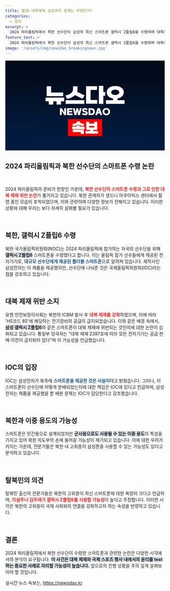 ```yaml
---
title: 갤Z6 대북제재 삼성과의 관계는 무엇인가?
categories:
  - 정치
excerpt: >
  2024 파리올림픽에서 북한 선수단이 삼성의 최신 스마트폰 갤럭시 Z플립6을 수령하며 대북제재 위반 논란이 불거졌다. IOC는 이 문제에 대한 책임을 강조하고, 북한이 군사적으로 이를 이용할 가능성도 제기되고 있다. 클릭해 자세히 알아보세요!
feature_text: >
  2024 파리올림픽에서 북한 선수단이 삼성의 최신 스마트폰 갤럭시 Z플립6을 수령하며 대북제재 위반 논란이 불거졌다. IOC는 이 문제에 대한 책임을 강조하고, 북한이 군사적으로 이를 이용할 가능성도 제기되고 있다. 클릭해 자세히 알아보세요!
image: '/assets/img/newsdao_breakingnews.jpg'
---
```


<p><img src="/assets/img/newsdao_breakingnews.jpg" alt="bookingtag 속보" /></p>

<h2 data-ke-size="size26">2024 파리올림픽과 북한 선수단의 스마트폰 수령 논란</h2>

<p data-ke-size="size16">&nbsp;</p>

<p>2024 파리올림픽의 준비가 한창인 가운데, <b><span style="color: #ee2323;">북한 선수단의 스마트폰 수령과 그로 인한 대북 제재 위반 논란</span></b>가 불거지고 있습니다. 북한 관계자가 생드니 아쿠아틱스 센터에서 촬영 중인 모습이 포착되었으며, 이와 관련하여 다양한 정보가 전해지고 있습니다. 이러한 상황에 대해 우리는 보다 자세히 살펴볼 필요가 있습니다.</p>

<p data-ke-size="size16">&nbsp;</p>

<h2 data-ke-size="size26">북한, 갤럭시 Z플립6 수령</h2>

<p>북한 국가올림픽위원회(NOC)는 2024 파리올림픽에 참가하는 자국의 선수단을 위해 <b><span style="background-color: #21538527;">갤럭시 Z플립6</span></b> 스마트폰을 수령했다고 합니다. 이는 올림픽 참가 선수들에게 제공된 전자기기로, <b><span style="color: #1a5490;">대규모 선수단에게 제공된 폴더블 스마트폰</span></b>으로 알려져 있습니다. 제작사인 삼성전자는 이 제품을 제공했지만, 선수단에 나눠준 것은 국제올림픽위원회(IOC)라는 점을 강조하고 있습니다.</p>

<p data-ke-size="size16">&nbsp;</p>

<h2 data-ke-size="size26">대북 제재 위반 소지</h2>

<p>유엔 안전보장이사회는 북한의 ICBM 발사 후 <b><span style="color: #ee2323;">대북 제재를 강화</span></b>하였으며, 이에 따라 'HS코드 85'에 해당하는 전기장비의 공급이 금지되었습니다. 이와 같은 배경 속에서, <b><span style="background-color: #21538527;">삼성 갤럭시 Z플립6</span></b>와 같은 스마트폰이 대북 제재에 위반되는 것인지에 대한 논란이 심화되고 있습니다. 통일부 당국자는 "대북 제재 2397호에 따라 모든 전자기기는 공급·판매·이전이 금지되어 있다"며 이 가능성을 언급했습니다.</p>

<p data-ke-size="size16">&nbsp;</p>

<h2 data-ke-size="size26">IOC의 입장</h2>

<p>IOC는 삼성전자가 북측에 <b><span style="color: #1a5490;">스마트폰을 제공한 것은 사실이다</span></b>고 밝혔습니다. 그러나, 이 스마트폰이 선수단에 어떻게 분배되었는지에 대한 책임은 IOC에 있다고 언급하며, 삼성전자는 제품을 제공했을 뿐 배분 문제는 IOC가 담당한다고 강조했습니다.</p>

<p data-ke-size="size16">&nbsp;</p>

<h2 data-ke-size="size26">북한과 이중 용도의 가능성</h2>

<p>스마트폰은 민간용으로 설계되었지만 <b><span style="background-color: #21538527;">군사용으로도 사용될 수 있는 이중 용도</span></b>의 특성을 가지고 있어 북한 지도부의 손에 들어갈 가능성이 제기되고 있습니다. 이에 대한 우려가 커지는 가운데, 전문가들은 북한 내 고위층이 삼성폰을 사용할 수 있는 가능성도 있다고 분석하고 있습니다.</p>

<p data-ke-size="size16">&nbsp;</p>

<h2 data-ke-size="size26">탈북민의 의견</h2>

<p>탈북민 출신의 전문가들은 북한의 고위층이 최신 스마트폰에 대한 욕망이 크다고 언급하며, <b><span style="color: #ee2323;">이설주나 김주애가 갤럭시 Z플립6를 사용할 가능성</span></b>이 높다고 주장합니다. 이러한 시각은 북한의 고위층이 국제 사회와의 연결을 강화하고자 하는 속성을 반영하고 있습니다.</p>

<p data-ke-size="size16">&nbsp;</p>

<h2 data-ke-size="size26">결론</h2>

<p>2024 파리올림픽에서 북한 선수단이 수령한 스마트폰과 관련한 논란은 다양한 시각에서의 분석이 요구됩니다. <b><span style="background-color: #21538527;">이 사건은 대북 제재와 국제 스포츠 행사 내에서의 윤리를 test하는 중요한 사례로 자리할 가능성이 높습니다.</span></b> 앞으로의 진행 상황을 주의 깊게 살펴보아야 할 것입니다.</p>
실시간 뉴스 속보는, <a href="https://newsdao.kr" rel="dofollow">https://newsdao.kr</a>


